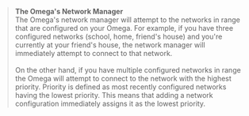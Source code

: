 >**The Omega's Network Manager** <br>
>The Omega's network manager will attempt to the networks in range that are configured on your Omega. For example, if you have three configured networks (school, home, friend's house) and you're currently at your friend's house, the network manager will immediately attempt to connect to that network. <br> <br>
>On the other hand, if you have multiple configured networks in range the Omega will attempt to connect to the network with the highest priority. Priority is defined as most recently configured networks having the lowest priority. This means that adding a network configuration immediately assigns it as the lowest priority.

